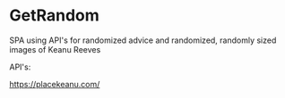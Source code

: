 # GetRandom
SPA using API's for randomized advice and randomized, randomly sized images of Keanu Reeves

API's:

https://placekeanu.com/


